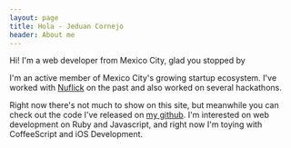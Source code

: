 ```yaml
---
layout: page
title: Hola - Jeduan Cornejo
header: About me
---
```


<p class="subtitle">Hi! I'm a web developer from Mexico City, glad you stopped by</p>

I'm an active member of Mexico City's growing startup ecosystem. I've worked with [Nuflick][nuflick] on the past and also worked on several hackathons.

Right now there's not much to show on this site, but meanwhile you can check out the code I've released on [my github][gh]. I'm interested on web development on Ruby and Javascript, and right now I'm toying with CoffeeScript and iOS Development.

  [nuflick]: http://www.nuflick.com
  [gh]: http://github.com/jeduan